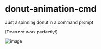 # donut-animation-cmd
Just a spinning donut in a command prompt

[Does not work perfectly!]

![image](https://github.com/Dyplay/donut-animation-cmd/assets/71791638/c4f3c08a-4f58-41ee-97ef-6810c45bcead)
